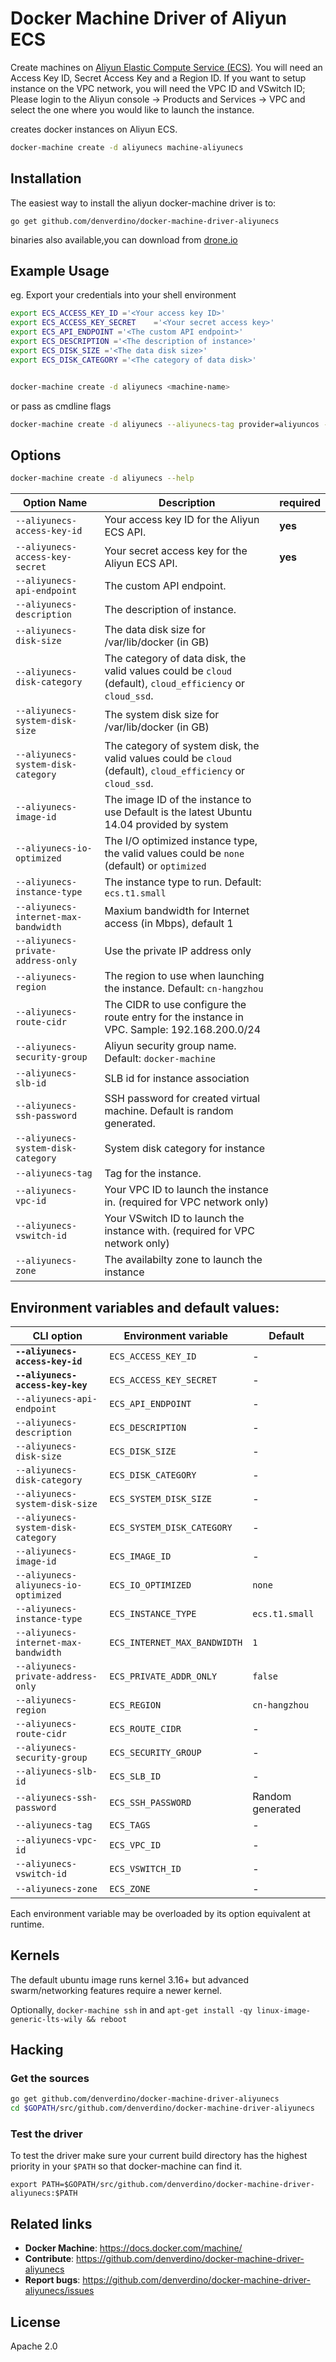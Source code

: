 <!--[metadata]>
+++
title = "Aliyun Elastic Compute Service"
description = "Aliyun driver for machine"
keywords = ["machine, aliyun, driver, ecs"]
[menu.main]
parent="smn_machine_drivers"
+++
<![end-metadata]-->
# Docker Machine Driver of Aliyun ECS
Create machines on [Aliyun Elastic Compute Service (ECS)](http://www.aliyun.com/).  You will need an Access Key ID, Secret Access Key and a Region ID.  If you want to setup instance on the VPC network, you will need the VPC ID and VSwitch ID; Please login to the Aliyun console -> Products and Services -> VPC and select the one where you would like to launch the instance.

creates docker instances on Aliyun ECS.

```bash
docker-machine create -d aliyunecs machine-aliyunecs
```

## Installation

The easiest way to install the aliyun docker-machine driver is to:

```
go get github.com/denverdino/docker-machine-driver-aliyunecs
```

binaries also available,you can download from [drone.io](https://drone.io/github.com/denverdino/machine/files)


## Example Usage 
eg. Export your credentials into your shell environment 

```bash
export ECS_ACCESS_KEY_ID ='<Your access key ID>'
export ECS_ACCESS_KEY_SECRET	='<Your secret access key>'
export ECS_API_ENDPOINT ='<The custom API endpoint>'
export ECS_DESCRIPTION ='<The description of instance>'
export ECS_DISK_SIZE ='<The data disk size>'
export ECS_DISK_CATEGORY ='<The category of data disk>'


docker-machine create -d aliyunecs <machine-name>
```

or  pass as cmdline flags

```bash
docker-machine create -d aliyunecs --aliyunecs-tag provider=aliyuncos --aliyunecs-tag version=1.0 --aliyunecs-disk-size=20 --aliyunecs-io-optimized=optimized --aliyunecs-description=aliyunecs-machine-driver --aliyunecs-instance-type=<InstanceType> --aliyunecs-access-key-id=<Your access key ID for the Aliyun ECS API> --aliyunecs-access-key-secret=<Your secret access key for the Aliyun ECS API>  --aliyunecs-disk-category=<DiskCategory>  --aliyunecs-region=<Region>--aliyunecs-ssh-password=<SSH Password> <machine-name>
```

## Options

```bash
docker-machine create -d aliyunecs --help
```
 Option Name                                          | Description                                           | required 
------------------------------------------------------|------------------------------------------------------|----|
``--aliyunecs-access-key-id`` | Your access key ID for the Aliyun ECS API.  |**yes**|
``--aliyunecs-access-key-secret``|Your secret access key for the Aliyun ECS API.| **yes** |
``--aliyunecs-api-endpoint``|The custom API endpoint.| |
``--aliyunecs-description`` | The description of instance.| |
 ``--aliyunecs-disk-size``| The data disk size for /var/lib/docker (in GB)||
 ``--aliyunecs-disk-category``|The category of data disk, the valid values could be `cloud` (default), `cloud_efficiency` or `cloud_ssd`.|| 
 ``--aliyunecs-system-disk-size``| The system disk size for /var/lib/docker (in GB)||
 ``--aliyunecs-system-disk-category``|The category of system disk, the valid values could be `cloud` (default), `cloud_efficiency` or `cloud_ssd`.|| 
``--aliyunecs-image-id``| The image ID of the instance to use Default is the latest Ubuntu 14.04 provided by system||
``--aliyunecs-io-optimized``| The I/O optimized instance type, the valid values could be `none` (default) or `optimized`||
``--aliyunecs-instance-type``| The instance type to run.  Default: `ecs.t1.small`||
``--aliyunecs-internet-max-bandwidth``| Maxium bandwidth for Internet access (in Mbps), default 1||
``--aliyunecs-private-address-only``| Use the private IP address only||
``--aliyunecs-region``| The region to use when launching the instance. Default: `cn-hangzhou`||
``--aliyunecs-route-cidr``| The CIDR to use configure the route entry for the instance in VPC. Sample: 192.168.200.0/24||
``--aliyunecs-security-group``| Aliyun security group name. Default: `docker-machine`||
``--aliyunecs-slb-id``|SLB id for instance association||
``--aliyunecs-ssh-password``| SSH password for created virtual machine. Default is random generated.||
``--aliyunecs-system-disk-category``|System disk category for instance||
``--aliyunecs-tag``| Tag for the instance.||
``--aliyunecs-vpc-id``| Your VPC ID to launch the instance in. (required for VPC network only)||
``--aliyunecs-vswitch-id``| Your VSwitch ID to launch the instance with. (required for VPC network only)||
``--aliyunecs-zone``| The availabilty zone to launch the instance||

## Environment variables and default values:

| CLI option                          | Environment variable        | Default          |
|-------------------------------------|-----------------------------|------------------|
| **`--aliyunecs-access-key-id`**     | `ECS_ACCESS_KEY_ID`         | -                |
| **`--aliyunecs-access-key-key`**    | `ECS_ACCESS_KEY_SECRET`     | -                |
| `--aliyunecs-api-endpoint`          | `ECS_API_ENDPOINT`          | -                |
| `--aliyunecs-description`           | `ECS_DESCRIPTION`           | -                |
| `--aliyunecs-disk-size`             | `ECS_DISK_SIZE`             | -                |
| `--aliyunecs-disk-category`         | `ECS_DISK_CATEGORY`         | -                |
| `--aliyunecs-system-disk-size`             | `ECS_SYSTEM_DISK_SIZE`             | -                |
| `--aliyunecs-system-disk-category`         | `ECS_SYSTEM_DISK_CATEGORY`         | -                |
| `--aliyunecs-image-id`              | `ECS_IMAGE_ID`              | -                |
| `--aliyunecs-aliyunecs-io-optimized`| `ECS_IO_OPTIMIZED`          | `none`           |
| `--aliyunecs-instance-type`         | `ECS_INSTANCE_TYPE`         | `ecs.t1.small`   |
| `--aliyunecs-internet-max-bandwidth`| `ECS_INTERNET_MAX_BANDWIDTH`| `1`              |
| `--aliyunecs-private-address-only`  | `ECS_PRIVATE_ADDR_ONLY`     | `false`          |
| `--aliyunecs-region`                | `ECS_REGION`                | `cn-hangzhou`    |
| `--aliyunecs-route-cidr`            | `ECS_ROUTE_CIDR`            | -                |
| `--aliyunecs-security-group`        | `ECS_SECURITY_GROUP`        | -                |
| `--aliyunecs-slb-id`                | `ECS_SLB_ID`                | -                |
| `--aliyunecs-ssh-password`          | `ECS_SSH_PASSWORD`          | Random generated |
| `--aliyunecs-tag`                   | `ECS_TAGS`                  | -                |
| `--aliyunecs-vpc-id`                | `ECS_VPC_ID`                | -                |
| `--aliyunecs-vswitch-id`            | `ECS_VSWITCH_ID`            | -                |
| `--aliyunecs-zone`                  | `ECS_ZONE`                  | -                |

Each environment variable may be overloaded by its option equivalent at runtime.

## Kernels

The default ubuntu image runs kernel 3.16+ but advanced swarm/networking features require a newer kernel.

Optionally, `docker-machine ssh` in and `apt-get install -qy linux-image-generic-lts-wily && reboot`

## Hacking

### Get the sources

```bash
go get github.com/denverdino/docker-machine-driver-aliyunecs
cd $GOPATH/src/github.com/denverdino/docker-machine-driver-aliyunecs
```

### Test the driver

To test the driver make sure your current build directory has the highest
priority in your ``$PATH`` so that docker-machine can find it.

```
export PATH=$GOPATH/src/github.com/denverdino/docker-machine-driver-aliyunecs:$PATH
```

## Related links

- **Docker Machine**: https://docs.docker.com/machine/
- **Contribute**: https://github.com/denverdino/docker-machine-driver-aliyunecs
- **Report bugs**: https://github.com/denverdino/docker-machine-driver-aliyunecs/issues

## License

Apache 2.0
